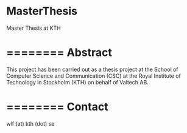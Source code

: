 MasterThesis
======

Master Thesis at KTH

========
Abstract
========
This project has been carried out as a thesis project at the School of Computer Science and Communication (CSC) at the Royal Institute of Technology in Stockholm (KTH) on behalf of Valtech AB. 

========
Contact
========

wlf (at) kth (dot) se
